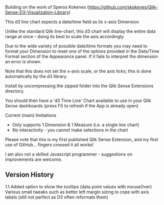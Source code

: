Building on the work of Speros Kokenes (https://github.com/skokenes/Qlik-Sense-D3-Visualization-Library)

This d3 line chart expects a date/time field as its x-axis Dimension 

Unlike the standard Qlik line-chart, this d3 chart will display the entire data range at once - doing its best to scale the axis accordingly.

Due to the wide variety of possible date/time formats you may need to format your Dimension to meet one of the options provided in the Date/Time Format section of the Appearance panel.
If it fails to interpret the dimension an error is shown.

Note that this does not set the x-axis scale, or the axis ticks; this is done automatically by the d3 library.

Install by uncompressing the zipped folder into the Qlik Sense Extensions directory.

You should then have a 'd3 Time Line' Chart available to use in your Qlik Sense dashboards (press F5 to refresh if the App is already open)

Current (main) limitations
* Only supports 1 Dimension & 1 Measure (i.e. a single line chart)
* No interactivity - you cannot make selections in the chart

Please note that this is my first published Qlik Sense Extension, and my first use of GitHub... fingers crossed it all works!

I am also not a skilled Javascript programmer - suggestions on improvements are welcome.

Version History
---------------
1.1 Added option to show the tooltips (data point values with mouseOver)
	Various small tweaks such as better left margin sizing to cope with axis labels (still not perfect as D3 often reformats them)